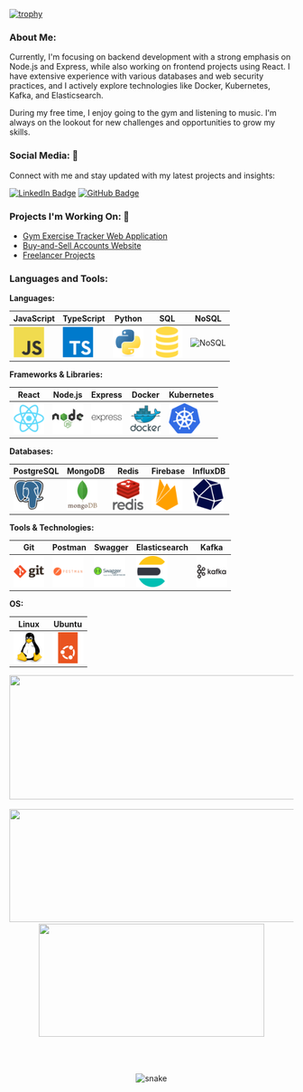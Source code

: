 [![trophy](https://github-profile-trophy.vercel.app/?username=mrahmadhassankhan&title=Stars,Followers,Commits,Repositories,MultipleLang,PullRequest&theme=onedark)](https://github.com/ryo-ma/github-profile-trophy)

### About Me:
Currently, I'm focusing on backend development with a strong emphasis on Node.js and Express, while also working on frontend projects using React. I have extensive experience with various databases and web security practices, and I actively explore technologies like Docker, Kubernetes, Kafka, and Elasticsearch.

During my free time, I enjoy going to the gym and listening to music. I'm always on the lookout for new challenges and opportunities to grow my skills.

### Social Media: 📡
Connect with me and stay updated with my latest projects and insights:

[![LinkedIn Badge](https://img.shields.io/badge/LinkedIn-blue?style=for-the-badge&logo=linkedin&logoColor=white)](https://www.linkedin.com/in/mrahmadhassankhan)
[![GitHub Badge](https://img.shields.io/badge/GitHub-black?style=for-the-badge&logo=github&logoColor=white)](https://github.com/mrahmadhassankhan)

### Projects I'm Working On: 🚀

- [Gym Exercise Tracker Web Application](https://github.com/mrahmadhassankhan/gym-exercise-tracker)
- [Buy-and-Sell Accounts Website](https://github.com/mrahmadhassankhan/buy-and-sell-accounts)
- [Freelancer Projects](https://www.freelancer.com/u/mrahmadhassankhan)

### Languages and Tools:
<div>

**Languages:**

| JavaScript | TypeScript | Python | SQL | NoSQL |
|------------|------------|--------|-----|-------|
| <img src="https://github.com/devicons/devicon/blob/master/icons/javascript/javascript-original.svg" title="JavaScript" alt="JavaScript" width="55" height="55"/> | <img src="https://github.com/devicons/devicon/blob/master/icons/typescript/typescript-original.svg" title="TypeScript" alt="TypeScript" width="55" height="55"/> | <img src="https://github.com/devicons/devicon/blob/master/icons/python/python-original.svg" title="Python" alt="Python" width="55" height="55"/> | <img src="https://github.com/devicons/devicon/blob/master/icons/sql/sql-original.svg" title="SQL" alt="SQL" width="55" height="55"/> | <img src="https://github.com/devicons/devicon/blob/master/icons/nosql/nosql-original.svg" title="NoSQL" alt="NoSQL" width="55" height="55"/> |

**Frameworks & Libraries:**

| React | Node.js | Express | Docker | Kubernetes |
|-------|---------|---------|--------|------------|
| <img src="https://github.com/devicons/devicon/blob/master/icons/react/react-original.svg" title="React" alt="React" width="55" height="55"/> | <img src="https://github.com/devicons/devicon/blob/master/icons/nodejs/nodejs-original-wordmark.svg" title="Node.js" alt="Node.js" width="55" height="55"/> | <img src="https://github.com/devicons/devicon/blob/master/icons/express/express-original-wordmark.svg" title="Express" alt="Express" width="55" height="55"/> | <img src="https://github.com/devicons/devicon/blob/master/icons/docker/docker-original-wordmark.svg" title="Docker" alt="Docker" width="55" height="55"/> | <img src="https://github.com/devicons/devicon/blob/master/icons/kubernetes/kubernetes-original.svg" title="Kubernetes" alt="Kubernetes" width="55" height="55"/> |

**Databases:**

| PostgreSQL | MongoDB | Redis | Firebase | InfluxDB |
|------------|---------|-------|----------|----------|
| <img src="https://github.com/devicons/devicon/blob/master/icons/postgresql/postgresql-original.svg" title="PostgreSQL" alt="PostgreSQL" width="55" height="55"/> | <img src="https://github.com/devicons/devicon/blob/master/icons/mongodb/mongodb-original-wordmark.svg" title="MongoDB" alt="MongoDB" width="55" height="55"/> | <img src="https://github.com/devicons/devicon/blob/master/icons/redis/redis-original-wordmark.svg" title="Redis" alt="Redis" width="55" height="55"/> | <img src="https://github.com/devicons/devicon/blob/master/icons/firebase/firebase-plain.svg" title="Firebase" alt="Firebase" width="55" height="55"/> | <img src="https://github.com/devicons/devicon/blob/master/icons/influxdb/influxdb-original.svg" title="InfluxDB" alt="InfluxDB" width="55" height="55"/> |

**Tools & Technologies:**

| Git | Postman | Swagger | Elasticsearch | Kafka |
|-----|---------|---------|----------------|-------|
| <img src="https://github.com/devicons/devicon/blob/master/icons/git/git-original-wordmark.svg" title="Git" alt="Git" width="55" height="55"/> | <img src="https://github.com/devicons/devicon/blob/master/icons/postman/postman-original-wordmark.svg" title="Postman" alt="Postman" width="55" height="55"/> | <img src="https://github.com/devicons/devicon/blob/master/icons/swagger/swagger-original-wordmark.svg" title="Swagger" alt="Swagger" width="55" height="55"/> | <img src="https://github.com/devicons/devicon/blob/master/icons/elasticsearch/elasticsearch-original.svg" title="Elasticsearch" alt="Elasticsearch" width="55" height="55"/> | <img src="https://github.com/devicons/devicon/blob/master/icons/apachekafka/apachekafka-original-wordmark.svg" title="Kafka" alt="Kafka" width="55" height="55"/> |

**OS:**

| Linux | Ubuntu |
|-------|--------|
| <img src="https://github.com/devicons/devicon/blob/master/icons/linux/linux-original.svg" title="Linux" alt="Linux" width="55" height="55"/> | <img src="https://github.com/devicons/devicon/blob/master/icons/ubuntu/ubuntu-original.svg" title="Ubuntu" alt="Ubuntu" width="55" height="55"/> |

</div>

<p align="center">
  <img width="800" height="220" src="https://streak-stats.demolab.com?user=mrahmadhassankhan&theme=highcontrast&hide_border=true&border_radius=5&card_width=800">
</p>

<p align="center">
  <img width="600" height="200" src="https://github-readme-stats.vercel.app/api?username=mrahmadhassankhan&show_icons=true&theme=vision-friendly-dark">
  <img width="400" height="200" src="https://github-readme-stats.vercel.app/api/top-langs/?username=mrahmadhassankhan&size_weight=0.0005&count_weight=0.3&layout=compact&theme=vision-friendly-dark">
</p>

<div id="header" align="center">
  <img src="https://komarev.com/ghpvc/?username=mrahmadhassankhan&style=for-the-badge&color=orange" alt=""/>
</div>

<div id="header" align="center">
  <img src="https://komarev.com/ghpvc/?username=sammorozov&style=for-the-badge&color=orange" alt=""/>
</div>

<p align="center">
 <img width="1000" src="assets/github-snake.svg" alt="snake"/>
</p>

